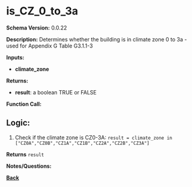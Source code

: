 # is_CZ_0_to_3a
**Schema Version:** 0.0.22  

**Description:** Determines whether the building is in climate zone 0 to 3a - used for Appendix G Table G3.1.1-3

**Inputs:**
- **climate_zone**

**Returns:**  
- **result**: a boolean TRUE or FALSE
 
**Function Call:**

## Logic:
1. Check if the climate zone is CZ0-3A: `result = climate_zone in ["CZ0A","CZ0B","CZ1A","CZ1B","CZ2A","CZ2B","CZ3A"]`


**Returns** `result`


**Notes/Questions:**  

**[Back](../_toc.md)**
